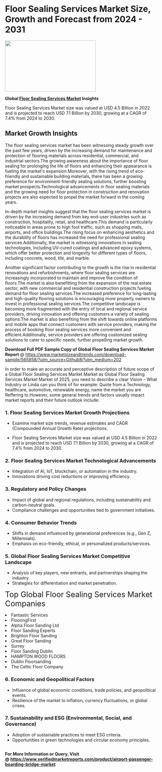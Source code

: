 <H1>Floor Sealing Services Market Size, Growth and Forecast from 2024 - 2031</H1><img class="aligncenter size-medium wp-image-584254" src="https://thirdeyenews.in/wp-content/uploads/2024/09/Global-Market-Research-300x168.jpeg" alt="" width="300" height="168" /><p><strong>Global&nbsp;<a href="https://www.marketsizeandtrends.com/download-sample/565858/?utm_source=Github8j?utm_medium=202">Floor Sealing Services Market</a> Insights</strong></p><p>Floor Sealing Services Market size was valued at USD 4.5 Billion in 2022 and is projected to reach USD 7.1 Billion by 2030, growing at a CAGR of 7.4% from 2024 to 2030.</p><p><h2>Market Growth Insights</h2> <p>The floor sealing services market has been witnessing steady growth over the past few years, driven by the increasing demand for maintenance and protection of flooring materials across residential, commercial, and industrial sectors.The growing awareness about the importance of floor sealing for prolonging the life of floors and enhancing their appearance is fueling the market's expansion.Moreover, with the rising trend of eco-friendly and sustainable building materials, there has been a growing preference for environment-friendly sealing solutions, further boosting market prospects.Technological advancements in floor sealing materials and the growing need for floor protection in construction and renovation projects are also expected to propel the market forward in the coming years.</p> <p>In-depth market insights suggest that the floor sealing services market is driven by the increasing demand from key end-user industries such as construction, hospitality, retail, and healthcare.This demand is particularly noticeable in areas prone to high foot traffic, such as shopping malls, airports, and office buildings.The rising focus on enhancing aesthetics and the durability of floors has increased the need for professional sealing services.Additionally, the market is witnessing innovations in sealing technologies, including UV-cured coatings and advanced epoxy systems, which offer better protection and longevity for different types of floors, including concrete, wood, tile, and marble.</p> <p>Another significant factor contributing to the growth is the rise in residential renovations and refurbishments, where floor sealing services are increasingly incorporated to maintain and improve the condition of floors.The market is also benefitting from the expansion of the real estate sector, with new commercial and residential construction projects fueling demand for floor sealing services.The increased preference for long-lasting and high-quality flooring solutions is encouraging more property owners to invest in professional sealing services.The competitive landscape is becoming more fragmented with the entry of local and regional service providers, driving innovation and offering customers a variety of sealing options.The market is also benefiting from the shift towards online platforms and mobile apps that connect customers with service providers, making the process of booking floor sealing services more convenient and efficient.Additionally, service providers are offering customized sealing solutions to cater to specific needs, further propelling market growth.</p> <p><span class=""><strong>Download Full PDF Sample Copy of Global Floor Sealing Services Market Report</strong> @ <a href="https://www.marketsizeandtrends.com/download-sample/565858/?utm_source=Github8j?utm_medium=202" target="_blank">https://www.marketsizeandtrends.com/download-sample/565858/?utm_source=Github8j?utm_medium=202</a></span></p><p>In order to make an accurate and perceptive description of future scope of a Global&nbsp;Floor Sealing Services Market Market as Global&nbsp;Floor Sealing Services Market Market of 2025, you need to describe a clear Vision &ndash; What Industry or Linda can you think of for example: Quote from a Technology, healthcare, automotive, renewable energy, name the market you are Reffering to.However, some general trends and factors usually impact market reports and their future outlook include:</p><h3>1.&nbsp;<strong>Floor Sealing Services Market Growth Projections</strong></h3><ul><li>Examine market size trends, revenue estimates and CAGR (Compounded Annual Growth Rate) projections.</li><li><p>Floor Sealing Services Market size was valued at USD 4.5 Billion in 2022 and is projected to reach USD 7.1 Billion by 2030, growing at a CAGR of 7.4% from 2024 to 2030.</p></li></ul><h3>2.&nbsp;<strong>Floor Sealing Services Market Technological Advancements</strong></h3><ul><li>Integration of AI, IoT, blockchain, or automation in the industry.</li><li>Innovations driving cost reductions or improving efficiency.</li></ul><h3>3.&nbsp;<strong>Regulatory and Policy Changes</strong></h3><ul><li>Impact of global and regional regulations, including sustainability and carbon-neutral goals.</li><li>Compliance challenges and opportunities tied to government initiatives.</li></ul><h3>4.&nbsp;<strong>Consumer Behavior Trends</strong></h3><ul><li>Shifts in demand influenced by generational preferences (e.g., Gen Z, Millennials).</li><li>Emphasis on eco-friendly, ethical, or personalized products/services.</li></ul><h3>5.&nbsp;<strong>Global Floor Sealing Services Market Competitive Landscape</strong></h3><ul><li>Analysis of key players, new entrants, and partnerships shaping the industry.</li><li>Strategies for differentiation and market penetration.</li></ul><p data-pm-slice="1 1 []"><span style="color: inherit; font-family: inherit; font-size: 25px;">Top Global Floor Sealing Services Market Companies</span></p><div class="" data-test-id=""><p><li>Fantastic Services</li><li> FlooringFirst</li><li> Alpha Floor Sanding Ltd</li><li> Floor Sanding Experts</li><li> Brighton Floor Sanding</li><li> Great Floor Sanding</li><li> Surrey</li><li> Floor Sanding Dublin</li><li> HAMPTON WOOD FLOORS</li><li> Dublin Floorsanding</li><li> The Celtic Floor Company</li></p></div><h3>6.&nbsp;<strong>Economic and Geopolitical Factors</strong></h3><ul><li>Influence of global economic conditions, trade policies, and geopolitical events.</li><li>Resilience of the market to inflation, currency fluctuations, or global crises.</li></ul><h3>7.&nbsp;<strong>Sustainability and ESG (Environmental, Social, and Governance)</strong></h3><ul><li>Adoption of sustainable practices to meet ESG criteria.</li><li>Opportunities in green technologies and circular economy principles.</li></ul><h2><strong style="font-size: 14px;">For More Information or Query, Visit @&nbsp;</strong><a style="background-color: #ffffff; font-size: 14px;" href="https://www.marketsizeandtrends.com/report/floor-sealing-services-market/" target="_blank">https://www.verifiedmarketreports.com/product/airport-passenger-boarding-bridge-market</a></h2>